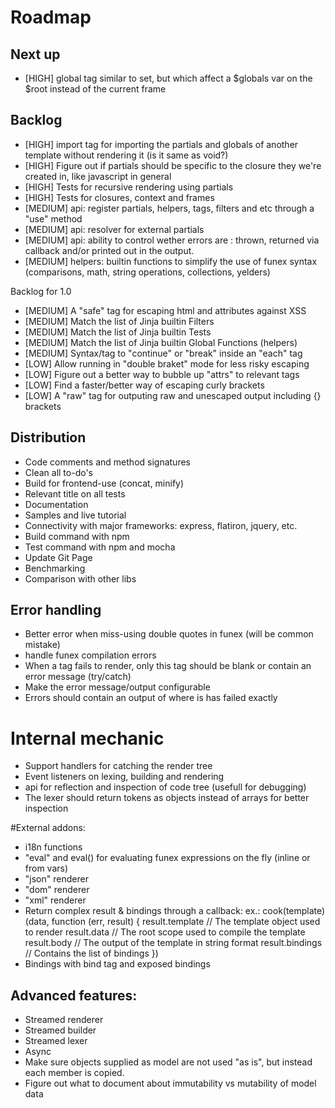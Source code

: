 # Roadmap

## Next up

- [HIGH] global tag similar to set, but which affect a $globals var on the $root instead of the current frame

## Backlog
- [HIGH] import tag for importing the partials and globals of another template without rendering it (is it same as void?)
- [HIGH] Figure out if partials should be specific to the closure they we're created in, like javascript in general
- [HIGH] Tests for recursive rendering using partials
- [HIGH] Tests for closures, context and frames
- [MEDIUM] api: register partials, helpers, tags, filters and etc through a "use" method
- [MEDIUM] api: resolver for external partials
- [MEDIUM] api: ability to control wether errors are : thrown, returned via callback and/or printed out in the output.
- [MEDIUM] helpers: builtin functions to simplify the use of funex syntax (comparisons, math, string operations, collections, yelders)

Backlog for 1.0
- [MEDIUM] A "safe" tag for escaping html and attributes against XSS
- [MEDIUM] Match the list of Jinja builtin Filters
- [MEDIUM] Match the list of Jinja builtin Tests
- [MEDIUM] Match the list of Jinja builtin Global Functions (helpers)
- [MEDIUM] Syntax/tag to "continue" or "break" inside an "each" tag
- [LOW] Allow running in "double braket" mode for less risky escaping
- [LOW] Figure out a better way to bubble up "attrs" to relevant tags
- [LOW] Find a faster/better way of escaping curly brackets
- [LOW] A "raw" tag for outputing raw and unescaped output including {} brackets


## Distribution
- Code comments and method signatures
- Clean all to-do's
- Build for frontend-use (concat, minify)
- Relevant title on all tests
- Documentation
- Samples and live tutorial
- Connectivity with major frameworks: express, flatiron, jquery, etc.
- Build command with npm
- Test command with npm and mocha
- Update Git Page
- Benchmarking
- Comparison with other libs

## Error handling

- Better error when miss-using double quotes in funex (will be common mistake)
- handle funex compilation errors
- When a tag fails to render, only this tag should be blank or contain an error message (try/catch)
- Make the error message/output configurable
- Errors should contain an output of where is has failed exactly

# Internal mechanic

- Support handlers for catching the render tree
- Event listeners on lexing, building and rendering
- api for reflection and inspection of code tree (usefull for debugging)
- The lexer should return tokens as objects instead of arrays for better inspection

#External addons:
- i18n functions
- "eval" and eval() for evaluating funex expressions on the fly (inline or from vars)
- "json" renderer
- "dom" renderer
- "xml" renderer
- Return complex result & bindings through a callback:
	ex.:
	cook(template)(data, function (err, result) {
		result.template // The template object used to render
		result.data // The root scope used to compile the template
		result.body // The output of the template in string format
		result.bindings // Contains the list of bindings
	})
- Bindings with bind tag and exposed bindings

## Advanced features:

- Streamed renderer
- Streamed builder
- Streamed lexer
- Async
- Make sure objects supplied as model are not used "as is", but instead each member is copied.
- Figure out what to document about immutability vs mutability of model data


